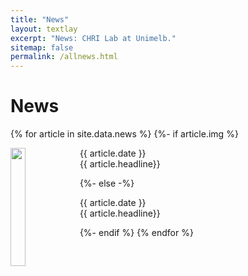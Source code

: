 ```yaml
---
title: "News"
layout: textlay
excerpt: "News: CHRI Lab at Unimelb."
sitemap: false
permalink: /allnews.html
---
```


# News

<div class="well">
{% for article in site.data.news %}
{%- if article.img %}
<p>
<div class="row">
  <img src="{{ site.url }}{{ site.baseurl }}/images/news/{{ article.img }}" class="img-responsive" width="22%" style="float: left" />
{{ article.date }}<br/>
{{ article.headline}}</p>
{%- else -%}
<p>{{ article.date }}<br/>
{{ article.headline}}</p>
{%- endif %}
{% endfor %}
</div>
